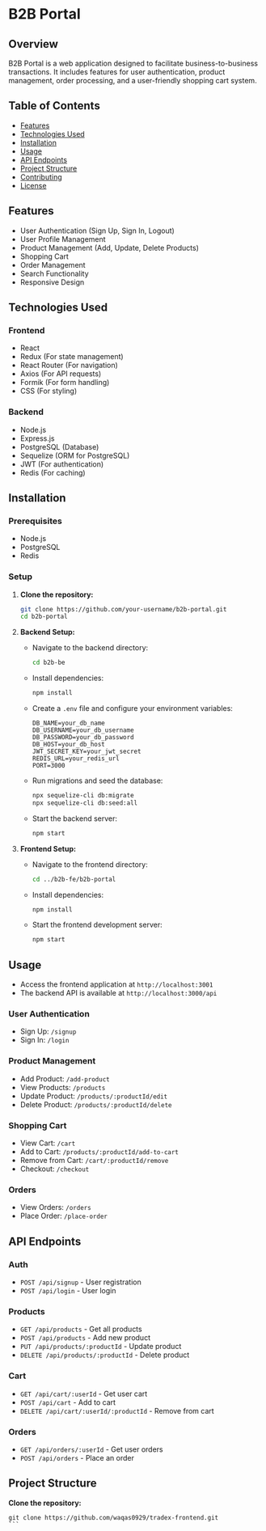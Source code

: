 # B2B Portal

## Overview

B2B Portal is a web application designed to facilitate business-to-business transactions. It includes features for user authentication, product management, order processing, and a user-friendly shopping cart system.

## Table of Contents

- [Features](#features)
- [Technologies Used](#technologies-used)
- [Installation](#installation)
- [Usage](#usage)
- [API Endpoints](#api-endpoints)
- [Project Structure](#project-structure)
- [Contributing](#contributing)
- [License](#license)

## Features

- User Authentication (Sign Up, Sign In, Logout)
- User Profile Management
- Product Management (Add, Update, Delete Products)
- Shopping Cart
- Order Management
- Search Functionality
- Responsive Design

## Technologies Used

### Frontend

- React
- Redux (For state management)
- React Router (For navigation)
- Axios (For API requests)
- Formik (For form handling)
- CSS (For styling)

### Backend

- Node.js
- Express.js
- PostgreSQL (Database)
- Sequelize (ORM for PostgreSQL)
- JWT (For authentication)
- Redis (For caching)

## Installation

### Prerequisites

- Node.js
- PostgreSQL
- Redis

### Setup

1. **Clone the repository:**
    ```sh
    git clone https://github.com/your-username/b2b-portal.git
    cd b2b-portal
    ```

2. **Backend Setup:**
    - Navigate to the backend directory:
        ```sh
        cd b2b-be
        ```
    - Install dependencies:
        ```sh
        npm install
        ```
    - Create a `.env` file and configure your environment variables:
        ```plaintext
        DB_NAME=your_db_name
        DB_USERNAME=your_db_username
        DB_PASSWORD=your_db_password
        DB_HOST=your_db_host
        JWT_SECRET_KEY=your_jwt_secret
        REDIS_URL=your_redis_url
        PORT=3000
        ```
    - Run migrations and seed the database:
        ```sh
        npx sequelize-cli db:migrate
        npx sequelize-cli db:seed:all
        ```
    - Start the backend server:
        ```sh
        npm start
        ```

3. **Frontend Setup:**
    - Navigate to the frontend directory:
        ```sh
        cd ../b2b-fe/b2b-portal
        ```
    - Install dependencies:
        ```sh
        npm install
        ```
    - Start the frontend development server:
        ```sh
        npm start
        ```

## Usage

- Access the frontend application at `http://localhost:3001`
- The backend API is available at `http://localhost:3000/api`

### User Authentication

- Sign Up: `/signup`
- Sign In: `/login`

### Product Management

- Add Product: `/add-product`
- View Products: `/products`
- Update Product: `/products/:productId/edit`
- Delete Product: `/products/:productId/delete`

### Shopping Cart

- View Cart: `/cart`
- Add to Cart: `/products/:productId/add-to-cart`
- Remove from Cart: `/cart/:productId/remove`
- Checkout: `/checkout`

### Orders

- View Orders: `/orders`
- Place Order: `/place-order`

## API Endpoints

### Auth

- `POST /api/signup` - User registration
- `POST /api/login` - User login

### Products

- `GET /api/products` - Get all products
- `POST /api/products` - Add new product
- `PUT /api/products/:productId` - Update product
- `DELETE /api/products/:productId` - Delete product

### Cart

- `GET /api/cart/:userId` - Get user cart
- `POST /api/cart` - Add to cart
- `DELETE /api/cart/:userId/:productId` - Remove from cart

### Orders

- `GET /api/orders/:userId` - Get user orders
- `POST /api/orders` - Place an order

## Project Structure

 **Clone the repository:**
  
    git clone https://github.com/waqas0929/tradex-frontend.git
    ```